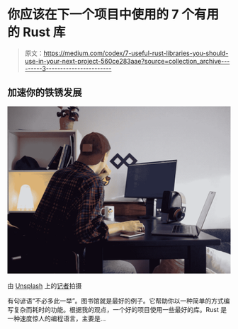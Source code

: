 # 你应该在下一个项目中使用的 7 个有用的 Rust 库

> 原文：<https://medium.com/codex/7-useful-rust-libraries-you-should-use-in-your-next-project-560ce283aae?source=collection_archive---------3----------------------->

## 加速你的铁锈发展

![](img/b3d96f518b724b64ed73c61b20343dc5.png)

由 [Unsplash](https://unsplash.com/s/photos/programmer?utm_source=unsplash&utm_medium=referral&utm_content=creditCopyText) 上的[记者](https://unsplash.com/@perloov?utm_source=unsplash&utm_medium=referral&utm_content=creditCopyText)拍摄

有句谚语“不必多此一举”。图书馆就是最好的例子。它帮助你以一种简单的方式编写复杂而耗时的功能。根据我的观点，一个好的项目使用一些最好的库。Rust 是一种速度惊人的编程语言，主要是…